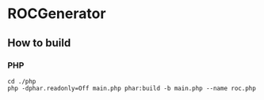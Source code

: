 # ROCGenerator

## How to build

### PHP

```shell
cd ./php
php -dphar.readonly=Off main.php phar:build -b main.php --name roc.php
```
